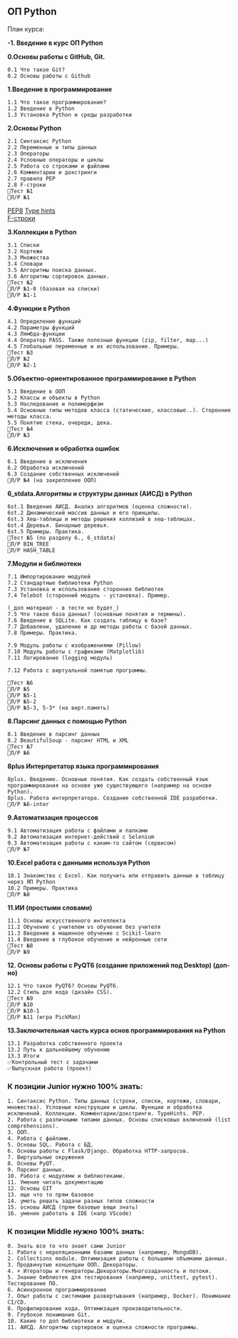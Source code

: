 ## ОП Python
План курса:

**-1. Введение в курс ОП Python**

**0.Основы работы с GitHub, Git.**

    0.1 Что такое Git?
    0.2 Основы работы с Github
    
**1.Введение в программирование**
    
    1.1 Что такое программирование?
    1.2 Введение в Python
    1.3 Установка Python и среды разработки

**2.Основы Python**

    2.1 Синтаксис Python
    2.2 Переменные и типы данных
    2.3 Операторы
    2.4 Условные операторы и циклы
    2.5 Работа со строками и файлами
    2.6 Комментарии и докстринги
    2.7 правила PEP
    2.8 F-строки
    🔻Тест №1
    🔹Л/Р №1

[PEP8](https://peps.python.org/pep-0008/)
[Type hints](https://docs.python.org/3/library/typing.html)  
[F-строки](https://docs.python.org/3/reference/lexical_analysis.html#f-strings)

**3.Коллекции в Python**

    3.1 Списки
    3.2 Кортежи
    3.3 Множества
    3.4 Словари
    3.5 Алгоритмы поиска данных.
    3.6 Алгоритмы сортировок данных.
    🔻Тест №2
    🔹Л/Р №1-0 (базовая на списки)
    🔹Л/Р №1-1
    
**4.Функции в Python**

    4.1 Определение функций
    4.2 Параметры функций
    4.3 Лямбда-функции
    4.4 Оператор PASS. Также полезные функции (zip, filter, map...)
    4.5 Глобальные переменные и их использование. Примеры.
    🔻Тест №3
    🔹Л/Р №2
    🔹Л/Р №2-1
    
**5.Объектно-ориентированное программирование в Python**

    5.1 Введение в ООП
    5.2 Классы и объекты в Python
    5.3 Наследование и полиморфизм
    5.4 Основные типы методов класса (статические, классовые..). Сторонние методы класса.
    5.5 Понятие стека, очереди, дека.
    🔻Тест №4
    🔹Л/Р №3
    
**6.Исключения и обработка ошибок**

    6.1 Введение в исключения
    6.2 Обработка исключений
    6.3 Создание собственных исключений
    🔹Л/Р №4 (на закрепление ООП)

**6_stdata.Алгоритмы  и структуры данных (АИСД) в Python**

    6st.1 Введение АИСД. Анализ алгоритмов (оценка сложности).
    6st.2 Динамический массив данных и его принципы.
    6st.3 Хеш-таблицы и методы решения коллизий в хеш-таблицах.
    6st.4 Деревья. Бинарные деревья.
    6st.5 Примеры. Практика.
    🔻Тест №5 (по разделу 6., 6_stdata)
    🔹Л/Р BIN_TREE
    🔹Л/Р HASH_TABLE

**7.Модули и библиотеки**

    7.1 Импортирование модулей
    7.2 Стандартные библиотеки Python
    7.3 Установка и использование сторонних библиотек
    7.4 Telebot (сторонний модуль - установка). Пример.
    
    (_доп материал - в тесте не будет_)
    7.5 Что такое база данных? (основные понятия и термины).
    7.6 Введение в SQLite. Как создать таблицу в базе?
    7.7 Добавлени, удаление и др методы работы с базой данных.
    7.8 Примеры. Практика.

    7.9 Модуль работы с изображениями (Pillow)
    7.10 Модуль работы с графиками (Matplotlib)
    7.11 Логирование (logging модуль)

    7.12 Работа с виртуальной памятью программы.
    
    🔻Тест №6
    🔹Л/Р №5
    🔹Л/Р №5-1
    🔹Л/Р №5-2
    🔹Л/Р №5-3, 5-3* (на вирт.память)
    
**8.Парсинг данных с помощью Python**

    8.1 Введение в парсинг данных
    8.2 BeautifulSoup - парсинг HTML и XML
    🔻Тест №7
    🔹Л/Р №6
    
**8plus Интерпретатор языка программирования**

    8plus. Введение. Основные понятия. Как создать собственный язык программирования на основе уже существующего (например на основе Python).
    8plus. Работа интерпретатора. Создание собственной IDE разработки.
    🔹Л/Р №6-inter

**9.Автоматизация процессов**

    9.1 Автоматизация работы с файлами и папками
    9.2 Автоматизация интернет-действий с Selenium
    9.3 Автоматизация работы с каким-то сайтом (сервисом)
    🔹Л/Р №7
    
**10.Excel работа с данными используя Python**

    10.1 Знакомство с Excel. Как получить или отправить данные в таблицу через ЯП Python
    10.2 Примеры. Практика
    🔹Л/Р №8 
    
**11.ИИ (простыми словами)**
    
    11.1 Основы искусственного интеллекта
    11.2 Обучение с учителем vs обучение без учителя
    11.3 Введение в машинное обучение с Scikit-learn
    11.4 Введение в глубокое обучение и нейронные сети
    🔻Тест №8
    🔹Л/Р №9 

**12. Основы работы с PyQT6 (создание приложений под Desktop) (доп-но)**

    12.1 Что такое PyQT6? Основы PyQT6.
    12.2 Стиль для кода (дизайн CSS).
    🔻Тест №9
    🔹Л/Р №10
    🔹Л/Р №10-1
    🔹Л/Р №11 (игра PickMan)

**13.Заключительная часть курса основ программирования на Python**

    13.1 Разработка собственного проекта
    13.2 Путь к дальнейшему обучению
    13.3 Итоги
    ✅Контрольный тест с задачами
    ✅Выпускная работа (проект)

### К позиции Junior нужно 100% знать:
    1. Синтаксис Python. Типы данных (строки, списки, кортежи, словари, множества). Условные конструкции и циклы. Функции и обработка исключений. Коллекции. Комментарии/докстринги. TypeHints. PEP.
    2. Работа с различными типами данных. Основы списковых включений (list comprehensions).
    3. ООП.
    4. Работа с файлами.
    5. Основы SQL. Работа с БД.
    6. Основы работы с Flask/Django. Обработка HTTP-запросов.
    7. Виртуальные окружения
    8. Основы PyQT.
    9. Парсинг данных.
    10. Работа с модулями и библиотеками.
    11. Умение читать документацию
    12. Основы GIT
    13. еще что то прям базовое
    14. уметь решать задачи разных типов сложности
    15. основы АИСД (прям базовые вещи знать)
    16. умение работать в IDE (напр VScode)

### К позиции Middle нужно 100% знать:

    0. Знать все то что знает сами Junior
    1. Работа с нереляционными базами данных (например, MongoDB).
    2. Collections module. Оптимизация работы с большими объемами данных.
    3. Продвинутые концепции ООП. Декораторы.
    4. + Итераторы и генераторы.Декораторы.Многозадачность и потоки.
    5. Знание библиотек для тестирования (например, unittest, pytest). Тестирование ПО.
    6. Асинхронное программирование
    7. Опыт работы с системами развертывания (например, Docker). Понимание CI/CD.
    8. Профилирование кода. Оптимизация производительности.
    9. Глубокое понимание Git.
    10. Какие то доп библиотеки и модули.
    11. АИСД. Алгоритмы сортировок и оценка сложности программы.
